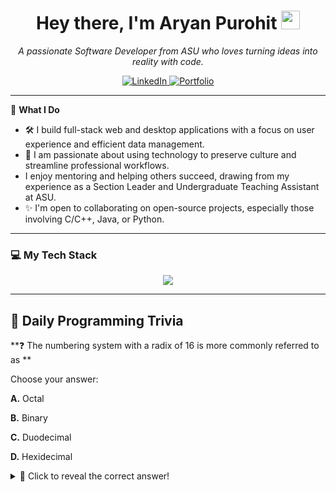 <h1 align="center">Hey there, I'm Aryan Purohit <img src="https://media.giphy.com/media/hvRJCLFzcasrR4ia7z/giphy.gif" width="30px"/></h1>

<p align="center">
  <em>A passionate Software Developer from ASU who loves turning ideas into reality with code.</em>
</p>

<p align="center">
  <a href="https://www.linkedin.com/in/aryan-purohit-024b04234/" target="_blank">
    <img src="https://img.shields.io/badge/LinkedIn-0077B5?style=for-the-badge&logo=linkedin&logoColor=white" alt="LinkedIn"/>
  </a>
  <a href="https://aryan-purohit.github.io" target="_blank">
    <img src="https://img.shields.io/badge/Portfolio-333333?style=for-the-badge&logo=react&logoColor=61DAFB" alt="Portfolio"/>
  </a>
</p>

---

🚀 **What I Do**

* 🛠️ I build full-stack web and desktop applications with a focus on user experience and efficient data management.
* 🌱 I am passionate about using technology to preserve culture and streamline professional workflows.
* I enjoy mentoring and helping others succeed, drawing from my experience as a Section Leader and Undergraduate Teaching Assistant at ASU.
* ✨ I'm open to collaborating on open-source projects, especially those involving C/C++, Java, or Python.

---

### 💻 My Tech Stack

<p align="center">
  <img src="https://skillicons.dev/icons?i=js,ts,react,nextjs,nodejs,express,py,java,c,cpp,cs,mysql,mongodb,git" />
</p>

---

## 🧠 Daily Programming Trivia

**❓ The numbering system with a radix of 16 is more commonly referred to as **

Choose your answer:

**A.** Octal

**B.** Binary

**C.** Duodecimal

**D.** Hexidecimal

<details>
<summary>🎯 Click to reveal the correct answer!</summary>

### ✅ Correct Answer: **D**
**Hexidecimal**

---
*Challenge yourself daily with programming trivia!* 🚀
</details>